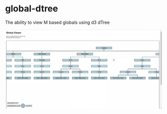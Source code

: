 # global-dtree

The ability to view M based globals using d3 dTree

![Alt text](global-dtree.webp?raw=true "Global dTree")
